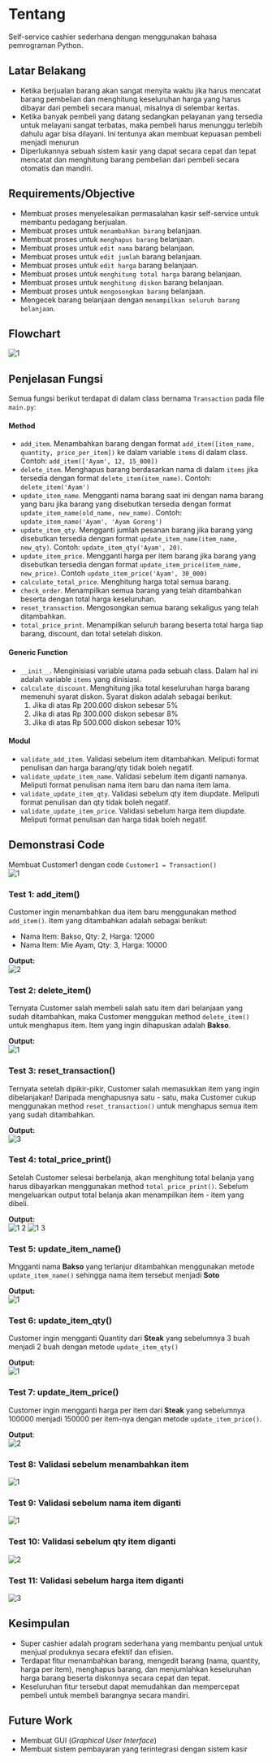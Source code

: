 # Tentang
Self-service cashier sederhana dengan menggunakan bahasa pemrograman Python.

## Latar Belakang
- Ketika berjualan barang akan sangat menyita waktu jika harus mencatat barang pembelian dan menghitung keseluruhan harga yang harus dibayar dari pembeli secara manual, misalnya di selembar kertas.
- Ketika banyak pembeli yang datang sedangkan pelayanan yang tersedia untuk melayani sangat terbatas, maka pembeli harus menunggu terlebih dahulu agar bisa dilayani. Ini tentunya akan membuat kepuasan pembeli menjadi menurun
- Diperlukannya sebuah sistem kasir yang dapat secara cepat dan tepat mencatat dan menghitung barang pembelian dari pembeli secara otomatis dan mandiri.

## Requirements/Objective
- Membuat proses menyelesaikan permasalahan kasir self-service untuk membantu pedagang berjualan.
- Membuat proses untuk `menambahkan barang` belanjaan.
- Membuat proses untuk `menghapus barang` belanjaan.
- Membuat proses untuk `edit nama` barang belanjaan.
- Membuat proses untuk `edit jumlah` barang belanjaan. 
- Membuat proses untuk `edit harga` barang belanjaan.
- Membuat proses untuk `menghitung total harga` barang belanjaan.
- Membuat proses untuk `menghitung diskon` barang belanjaan.
- Membuat proses untuk `mengosongkan barang` belanjaan.
- Mengecek barang belanjaan dengan `menampilkan seluruh barang belanjaan`.

## Flowchart
![1](https://user-images.githubusercontent.com/92005833/218294325-e69cbb25-3a30-46dc-8eb7-39dd528d5692.jpg)

## Penjelasan Fungsi
Semua fungsi berikut terdapat di dalam class bernama `Transaction` pada file `main.py`:

#### Method
- `add_item`. Menambahkan barang dengan format `add_item([item_name, quantity, price_per_item])` ke dalam variable `items` di dalam class. Contoh: `add_item(['Ayam', 12, 15_000])`
- `delete_item`. Menghapus barang berdasarkan nama di dalam `items` jika tersedia dengan format `delete_item(item_name)`. Contoh: `delete_item('Ayam')`
- `update_item_name`. Mengganti nama barang saat ini dengan nama barang yang baru jika barang yang disebutkan tersedia dengan format `update_item_name(old_name, new_name)`. Contoh: `update_item_name('Ayam', 'Ayam Goreng')`
- `update_item_qty`. Mengganti jumlah pesanan barang jika barang yang disebutkan tersedia dengan format `update_item_name(item_name, new_qty)`. Contoh: `update_item_qty('Ayam', 20)`.
- `update_item_price`. Mengganti harga per item barang jika barang yang disebutkan tersedia dengan format `update_item_price(item_name, new_price)`. Contoh `update_item_price('Ayam', 30_000)`
- `calculate_total_price`. Menghitung harga total semua barang.
- `check_order`. Menampilkan semua barang yang telah ditambahkan beserta dengan total harga keseluruhan.
- `reset_transaction`. Mengosongkan semua barang sekaligus yang telah ditambahkan.
- `total_price_print`. Menampilkan seluruh barang beserta total harga tiap barang, discount, dan total setelah diskon.

#### Generic Function
- `__init__`. Menginisiasi variable utama pada sebuah class. Dalam hal ini adalah variable `items` yang dinisiasi.
- `calculate_discount`. Menghitung jika total keseluruhan harga barang memenuhi syarat diskon. Syarat diskon adalah sebagai berikut:
	1. Jika di atas Rp 200.000 diskon sebesar 5%
	2. Jika di atas Rp 300.000 diskon sebesar 8%
	3. Jika di atas Rp 500.000 diskon sebesar 10%

#### Modul
- `validate_add_item`. Validasi sebelum item ditambahkan. Meliputi format penulisan dan harga barang/qty tidak boleh negatif.
- `validate_update_item_name`. Validasi sebelum item diganti namanya. Meliputi format penulisan nama item baru dan nama item lama.
- `validate_update_item_qty`. Validasi sebelum qty item diupdate. Meliputi format penulisan dan qty tidak boleh negatif.
- `validate_update_item_price`. Validasi sebelum harga item diupdate. Meliputi format penulisan dan harga tidak boleh negatif.

## Demonstrasi Code
Membuat Customer1 dengan code `Customer1 = Transaction()` <br>
![1](https://user-images.githubusercontent.com/92005833/218295769-816b89e0-df05-4109-a6db-8e22f64af122.jpg)

### Test 1: add_item()
Customer ingin menambahkan dua item baru menggunakan method `add_item()`. Item yang ditambahkan adalah sebagai berikut:
- Nama Item: Bakso, Qty: 2, Harga: 12000
- Nama Item: Mie Ayam, Qty: 3, Harga: 10000

**Output:** <br>
![2](https://user-images.githubusercontent.com/92005833/218295843-e6f84c7a-44a6-4068-8955-e99f79e306ef.PNG)

### Test 2: delete_item()
Ternyata Customer salah membeli salah satu item dari belanjaan yang sudah ditambahkan, maka Customer menggukan method `delete_item()` untuk menghapus item. Item yang ingin dihapuskan adalah **Bakso**.

**Output:** <br>
![1](https://user-images.githubusercontent.com/92005833/218295935-f1c9d53a-fb9c-429c-acae-b4352e7d3b54.PNG)

### Test 3: reset_transaction()
Ternyata setelah dipikir-pikir, Customer salah memasukkan item yang ingin dibelanjakan! Daripada menghapusnya satu - satu, maka Customer cukup menggunakan method `reset_transaction()` untuk menghapus semua item yang sudah ditambahkan.

**Output:** <br>
![3](https://user-images.githubusercontent.com/92005833/218296087-6f4613cb-718f-444d-bccf-b2e0ab4fad18.PNG)

### Test 4: total_price_print()
Setelah Customer selesai berbelanja, akan menghitung total belanja yang harus dibayarkan menggunakan method `total_price_print()`. Sebelum mengeluarkan output total belanja akan menampilkan item - item yang dibeli.

**Output:** <br>
![1 2](https://user-images.githubusercontent.com/92005833/218296142-5fbac0cb-c7cc-4568-9581-e49b22f579cc.PNG)
![1 3](https://user-images.githubusercontent.com/92005833/218296147-6f3b0d58-a874-44e3-9cb5-81eb064b2941.PNG)

### Test 5: update_item_name()
Mngganti nama **Bakso** yang terlanjur ditambahkan menggunakan metode `update_item_name()` sehingga nama item tersebut menjadi **Soto**

**Output:** <br>
![1](https://user-images.githubusercontent.com/92005833/218296227-54441342-b46e-4446-aea8-516cd90b62b3.PNG)

### Test 6: update_item_qty()
Customer ingin mengganti Quantity dari **Steak** yang sebelumnya 3 buah menjadi 2 buah dengan metode `update_item_qty()`

**Output:** <br>
![1](https://user-images.githubusercontent.com/92005833/218296397-e3f7af30-9083-4c5a-9f7c-0d2e13d0e2d4.PNG)

### Test 7: update_item_price()
Customer ingin mengganti harga per item dari **Steak** yang sebelumnya 100000 menjadi 150000 per item-nya dengan metode `update_item_price()`.

**Output**: <br>
![2](https://user-images.githubusercontent.com/92005833/218296475-f763a046-e45e-488b-b513-89a0c9e3a496.PNG)

### Test 8: Validasi sebelum menambahkan item <br>
![1](https://user-images.githubusercontent.com/92005833/218296547-c3fc8f33-5480-4738-8cb9-b3771aad24e7.PNG)

### Test 9: Validasi sebelum nama item diganti <br>
![1](https://user-images.githubusercontent.com/92005833/218296645-ff0613cd-c5ce-4f48-9915-d9fabf44aaac.PNG)

### Test 10: Validasi sebelum qty item diganti <br>
![2](https://user-images.githubusercontent.com/92005833/218296650-59145aa1-f6f5-4297-a850-fabe21e3b98d.PNG)

### Test 11: Validasi sebelum harga item diganti <br>
![3](https://user-images.githubusercontent.com/92005833/218296656-05629e2d-7847-47d5-a7fc-645ad2041889.PNG)

## Kesimpulan
- Super cashier adalah program sederhana yang membantu penjual untuk menjual produknya secara efektif dan efisien.
- Terdapat fitur menambahkan barang, mengedit barang (nama, quantity, harga per item), menghapus barang, dan menjumlahkan keseluruhan harga barang beserta diskonnya secara cepat dan tepat.
- Keseluruhan fitur tersebut dapat memudahkan dan mempercepat pembeli untuk membeli barangnya secara mandiri.

## Future Work
- Membuat GUI (_Graphical User Interface_)
- Membuat sistem pembayaran yang terintegrasi dengan sistem kasir
